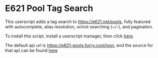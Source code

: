 # E621 Pool Tag Search

This userscript adds a tag search to https://e621.net/pools, fully featured with autocomplete, alias resolution, or/not searching (~/-), and pagination.

To install this script, install a userscript manager, then click [here](https://github.com/DonovanDMC/E621PoolTagSearch/releases/latest/download/script.user.js).

The default api url is https://e621-pools.furry.cool/json, and the source for that api can be found [here](https://git.furry.cool/Donovan_DMC/Websites/commit/77733772b34051a160939a68111d03470cb87651)
